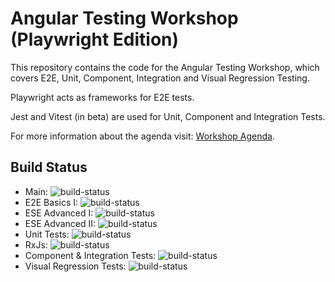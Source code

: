 # Angular Testing Workshop (Playwright Edition)

This repository contains the code for the Angular Testing Workshop, which covers E2E, Unit, Component, Integration and Visual Regression Testing.

Playwright acts as frameworks for E2E tests.

Jest and Vitest (in beta) are used for Unit, Component and Integration Tests.

For more information about the agenda visit: [Workshop Agenda](https://www.angulararchitects.io/en/training/professional-angular-testing-playwright-edition/).

## Build Status

- Main: ![build-status](https://github.com/rainerhahnekamp/eternal/actions/workflows/build.yml/badge.svg?branch=main-testing-playwright) 
- E2E Basics I: ![build-status](https://github.com/rainerhahnekamp/eternal/actions/workflows/build.yml/badge.svg?branch=testing-playwright-01-e2e-basics-solution)
- ESE Advanced I: ![build-status](https://github.com/rainerhahnekamp/eternal/actions/workflows/build.yml/badge.svg?branch=testing-playwright-02a-e2e-advanced-i-solution)
- ESE Advanced II: ![build-status](https://github.com/rainerhahnekamp/eternal/actions/workflows/build.yml/badge.svg?branch=testing-playwright-02b-e2e-advanced-ii-solution)
- Unit Tests: ![build-status](https://github.com/rainerhahnekamp/eternal/actions/workflows/build.yml/badge.svg?branch=testing-playwright-03-unit-tests-async-mock-solution)
- RxJs: ![build-status](https://github.com/rainerhahnekamp/eternal/actions/workflows/build.yml/badge.svg?branch=testing-playwright-04-unit-tests-rxjs-solution)
- Component & Integration Tests: ![build-status](https://github.com/rainerhahnekamp/eternal/actions/workflows/build.yml/badge.svg?branch=testing-playwright-05-component-integration-tests-solution)
- Visual Regression Tests: ![build-status](https://github.com/rainerhahnekamp/eternal/actions/workflows/build.yml/badge.svg?branch=testing-playwright-06-visual-regression-starter)

